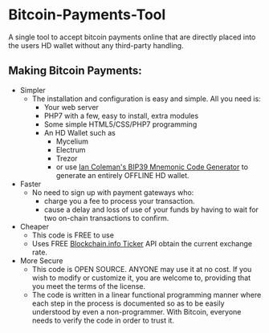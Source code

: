 # Bitcoin-Payments-Tool
A single tool to accept bitcoin payments online that are directly placed into the users HD wallet without any third-party handling.
## Making Bitcoin Payments:
* Simpler
  - The installation and configuration is easy and simple. All you need is:
    - Your web server
    - PHP7 with a few, easy to install, extra modules
    - Some simple HTML5/CSS/PHP7 programming
    - An HD Wallet such as
      - Mycelium
      - Electrum
      - Trezor
      - or use [Ian Coleman\'s BIP39 Mnemonic Code Generator](https://iancoleman.io/bip39/) to generate an entirely OFFLINE HD wallet.
* Faster
  - No need to sign up with payment gateways who:
    - charge you a fee to process your transaction.
    - cause a delay and loss of use of your funds by having to wait for two on-chain transactions to confirm.
* Cheaper
  - This code is FREE to use
  - Uses FREE [Blockchain.info Ticker](https://blockchain.info/ticker) API obtain the current exchange rate.
* More Secure
  - This code is OPEN SOURCE. ANYONE may use it at no cost. If you wish to modify or customize it, you are welcome to, providing that you meet the terms of the license.
  - The code is written in a linear functional programming manner where each step in the process is documented so as to be easily understood by even a non-programmer. With Bitcoin, everyone needs to verify the code in order to trust it.
